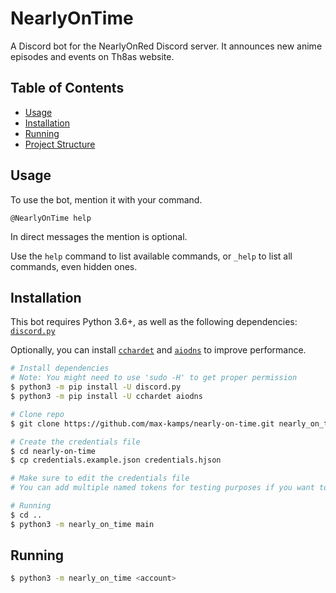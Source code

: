 # NearlyOnTime

A Discord bot for the NearlyOnRed Discord server.
It announces new anime episodes and events on Th8as website.

## Table of Contents
- [Usage](#usage)
- [Installation](#installation)
- [Running](#running)
- [Project Structure](#project-structure)

## Usage
To use the bot, mention it with your command.

```@NearlyOnTime help```

In direct messages the mention is optional.

Use the `help` command to list available commands, or `_help` to list all commands, even hidden ones.

## Installation
This bot requires Python 3.6+, as well as the following dependencies:
	[`discord.py`](https://pypi.org/project/discord.py/)

Optionally, you can install [`cchardet`](https://pypi.org/project/cchardet/) and [`aiodns`](https://pypi.org/project/aiodns/) to improve performance.
```sh
# Install dependencies
# Note: You might need to use 'sudo -H' to get proper permission
$ python3 -m pip install -U discord.py
$ python3 -m pip install -U cchardet aiodns

# Clone repo
$ git clone https://github.com/max-kamps/nearly-on-time.git nearly_on_time

# Create the credentials file
$ cd nearly-on-time
$ cp credentials.example.json credentials.hjson

# Make sure to edit the credentials file
# You can add multiple named tokens for testing purposes if you want to

# Running
$ cd ..
$ python3 -m nearly_on_time main
```

## Running
```sh
$ python3 -m nearly_on_time <account>
```
